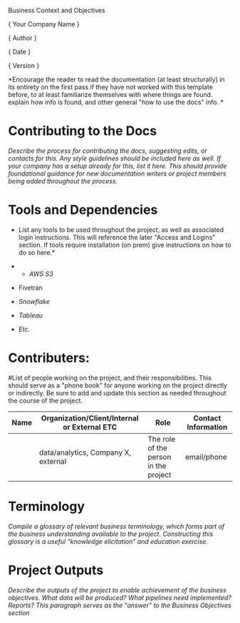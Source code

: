 Business Context and Objectives

{ Your Company Name }

{ Author  }

{ Date }

{ Version }



*Encourage the reader to read the documentation (at least structurally) in its entirety on the first pass if they have not worked with this template before, to at least familiarize themselves with where things are found. explain how info is found, and other general "how to use the docs" info. *

# Contributing to the Docs

*Describe the process for contributing the docs, suggesting edits, or contacts for this. Any style guidelines should be included here as well. If your company has a setup already for this, list it here. This should provide foundational guidance for new documentation writers or project members being added throughout the process.*

# Tools and Dependencies 

* List any tools to be used throughout the project, as well as associated login instructions. This will reference the later "Access and Logins" section. If tools require installation (on prem) give instructions on how to do so here.*

* -   *AWS S3*

-   Fivetran

-   *Snowflake*

-   *Tableau*

-   *Etc.*

# Contributers:

#List of people working on the project, and their responsibilities. This should serve as a "phone book" for anyone working on the project directly or indirectly. Be sure to add and update this section as needed throughout the course of the project.


| Name | Organization/Client/Internal or External ETC   | Role                                  | Contact Information |
|------|------------------------------------------------|---------------------------------------|---------------------|
|      | data/analytics, Company X, external            | The role of the person in the project | email/phone         |



# Terminology

*Compile a glossary of relevant business terminology, which forms part
of the business understanding available to the project. Constructing
this glossary is a useful “knowledge elicitation” and education
exercise.*



# Project Outputs

*Describe the outputs of the project to enable achievement of the
business objectives. What data will be produced? What pipelines need
implemented? Reports? This paragraph serves as the "answer" to the Business Objectives section*


